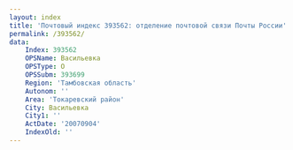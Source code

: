 ```yaml
---
layout: index
title: 'Почтовый индекс 393562: отделение почтовой связи Почты России'
permalink: /393562/
data:
    Index: 393562
    OPSName: Васильевка
    OPSType: О
    OPSSubm: 393699
    Region: 'Тамбовская область'
    Autonom: ''
    Area: 'Токаревский район'
    City: Васильевка
    City1: ''
    ActDate: '20070904'
    IndexOld: ''
---
```


